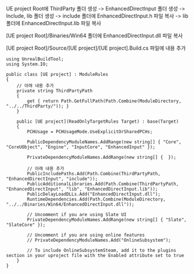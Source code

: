 UE project Root에 ThirdParty 폴더 생성 -> EnhancedDirectInput 폴더 생성 -> Include, lib 폴더 생성
 -> include 폴더에 EnhancedDirectInput.h 파일 복사 -> lib 폴더에 EnhancedDirectInput.lib 파일 복사

[UE project Root]/Binaries/Win64 폴더에 EnhancedDirectInput.dll 파일 복사

[UE project Root]/Source/[UE project]/[UE project].Build.cs 파일에 내용 추가

```
using UnrealBuildTool;
using System.IO;

public class [UE project] : ModuleRules
{
    // 아래 내용 추가
    private string ThirdPartyPath
    {
        get { return Path.GetFullPath(Path.Combine(ModuleDirectory, "../../ThirdParty/")); }
    }

    public [UE project](ReadOnlyTargetRules Target) : base(Target)
	{
	    PCHUsage = PCHUsageMode.UseExplicitOrSharedPCHs;
	
	    PublicDependencyModuleNames.AddRange(new string[] { "Core", "CoreUObject", "Engine", "InputCore", "EnhancedInput" });

	    PrivateDependencyModuleNames.AddRange(new string[] {  });

        // 아래 내용 추가
	    PublicIncludePaths.Add(Path.Combine(ThirdPartyPath, "EnhancedDirectInput", "include"));
        PublicAdditionalLibraries.Add(Path.Combine(ThirdPartyPath, "EnhancedDirectInput", "lib", "EnhancedDirectInput.lib"));
        PublicDelayLoadDLLs.Add("EnhancedDirectInput.dll");
        RuntimeDependencies.Add(Path.Combine(ModuleDirectory, "../../Binaries/Win64/EnhancedDirectInput.dll"));

		// Uncomment if you are using Slate UI
		PrivateDependencyModuleNames.AddRange(new string[] { "Slate", "SlateCore" });
		
		// Uncomment if you are using online features
		// PrivateDependencyModuleNames.Add("OnlineSubsystem");
		
		// To include OnlineSubsystemSteam, add it to the plugins section in your uproject file with the Enabled attribute set to true
	}
}
```
